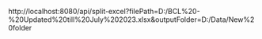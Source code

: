 http://localhost:8080/api/split-excel?filePath=D:/BCL%20-%20Updated%20till%20July%202023.xlsx&outputFolder=D:/Data/New%20folder
